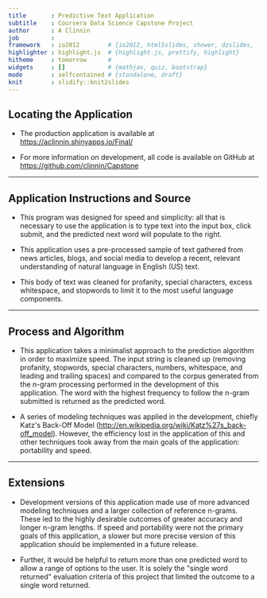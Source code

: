 ```yaml
---
title       : Predictive Text Application
subtitle    : Coursera Data Science Capstone Project
author      : A Clinnin
job         : 
framework   : io2012        # {io2012, html5slides, shower, dzslides, ...}
highlighter : highlight.js  # {highlight.js, prettify, highlight}
hitheme     : tomorrow      # 
widgets     : []            # {mathjax, quiz, bootstrap}
mode        : selfcontained # {standalone, draft}
knit        : slidify::knit2slides
---
```




## Locating the Application

- The production application is available at https://aclinnin.shinyapps.io/Final/

- For more information on development, all code is available on GitHub at https://github.com/clinnin/Capstone

---

## Application Instructions and Source

- This program was designed for speed and simplicity: all that is necessary to use the application is to type text into the input box, click submit, and the predicted next word will populate to the right. 

- This application uses a pre-processed sample of text gathered from news articles, blogs, and social media to develop a recent, relevant understanding of natural language in English (US) text. 
- This body of text was cleaned for profanity, special characters, excess whitespace, and stopwords to limit it to the most useful language components.

---

## Process and Algorithm

- This application takes a minimalist approach to the prediction algorithm in order to maximize speed. The input string is cleaned up (removing profanity, stopwords, special characters, numbers, whitespace, and leading and trailing spaces) and compared to the corpus generated from the n-gram processing performed in the development of this application. The word with the highest frequency to follow the n-gram submitted is returned as the predicted word.

- A series of modeling techniques was applied in the development, chiefly Katz's Back-Off Model (http://en.wikipedia.org/wiki/Katz%27s_back-off_model). However, the efficiency lost in the application of this and other techniques took away from the main goals of the application: portability and speed.



---

## Extensions

- Development versions of this application made use of more advanced modeling techniques and a larger collection of reference n-grams. These led to the highly desirable outcomes of greater accuracy and longer n-gram lengths. If speed and portability were not the primary goals of this application, a slower but more precise version of this application should be implemented in a future release.

- Further, it would be helpful to return more than one predicted word to allow a range of options to the user. It is solely the "single word returned" evaluation criteria of this project that limited the outcome to a single word returned.
